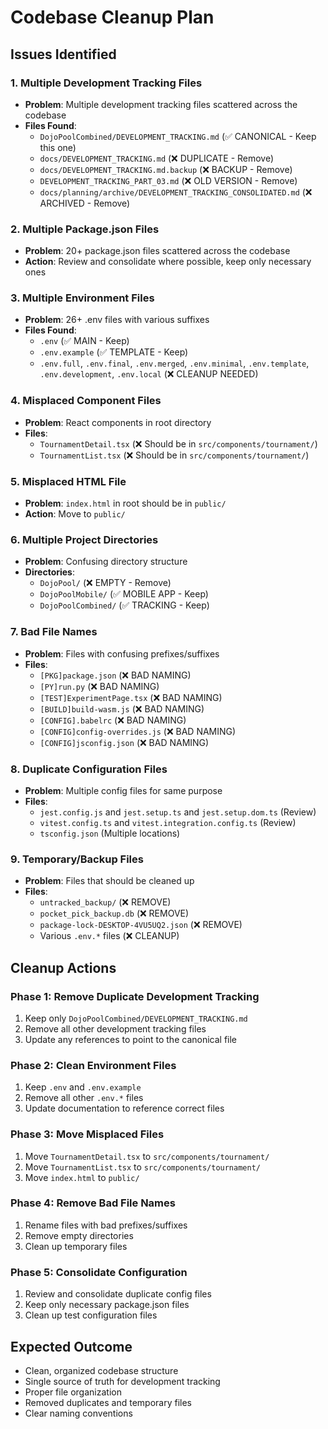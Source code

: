 # Codebase Cleanup Plan

## Issues Identified

### 1. Multiple Development Tracking Files
- **Problem**: Multiple development tracking files scattered across the codebase
- **Files Found**:
  - `DojoPoolCombined/DEVELOPMENT_TRACKING.md` (✅ CANONICAL - Keep this one)
  - `docs/DEVELOPMENT_TRACKING.md` (❌ DUPLICATE - Remove)
  - `docs/DEVELOPMENT_TRACKING.md.backup` (❌ BACKUP - Remove)
  - `DEVELOPMENT_TRACKING_PART_03.md` (❌ OLD VERSION - Remove)
  - `docs/planning/archive/DEVELOPMENT_TRACKING_CONSOLIDATED.md` (❌ ARCHIVED - Remove)

### 2. Multiple Package.json Files
- **Problem**: 20+ package.json files scattered across the codebase
- **Action**: Review and consolidate where possible, keep only necessary ones

### 3. Multiple Environment Files
- **Problem**: 26+ .env files with various suffixes
- **Files Found**:
  - `.env` (✅ MAIN - Keep)
  - `.env.example` (✅ TEMPLATE - Keep)
  - `.env.full`, `.env.final`, `.env.merged`, `.env.minimal`, `.env.template`, `.env.development`, `.env.local` (❌ CLEANUP NEEDED)

### 4. Misplaced Component Files
- **Problem**: React components in root directory
- **Files**:
  - `TournamentDetail.tsx` (❌ Should be in `src/components/tournament/`)
  - `TournamentList.tsx` (❌ Should be in `src/components/tournament/`)

### 5. Misplaced HTML File
- **Problem**: `index.html` in root should be in `public/`
- **Action**: Move to `public/`

### 6. Multiple Project Directories
- **Problem**: Confusing directory structure
- **Directories**:
  - `DojoPool/` (❌ EMPTY - Remove)
  - `DojoPoolMobile/` (✅ MOBILE APP - Keep)
  - `DojoPoolCombined/` (✅ TRACKING - Keep)

### 7. Bad File Names
- **Problem**: Files with confusing prefixes/suffixes
- **Files**:
  - `[PKG]package.json` (❌ BAD NAMING)
  - `[PY]run.py` (❌ BAD NAMING)
  - `[TEST]ExperimentPage.tsx` (❌ BAD NAMING)
  - `[BUILD]build-wasm.js` (❌ BAD NAMING)
  - `[CONFIG].babelrc` (❌ BAD NAMING)
  - `[CONFIG]config-overrides.js` (❌ BAD NAMING)
  - `[CONFIG]jsconfig.json` (❌ BAD NAMING)

### 8. Duplicate Configuration Files
- **Problem**: Multiple config files for same purpose
- **Files**:
  - `jest.config.js` and `jest.setup.ts` and `jest.setup.dom.ts` (Review)
  - `vitest.config.ts` and `vitest.integration.config.ts` (Review)
  - `tsconfig.json` (Multiple locations)

### 9. Temporary/Backup Files
- **Problem**: Files that should be cleaned up
- **Files**:
  - `untracked_backup/` (❌ REMOVE)
  - `pocket_pick_backup.db` (❌ REMOVE)
  - `package-lock-DESKTOP-4VU5UQ2.json` (❌ REMOVE)
  - Various `.env.*` files (❌ CLEANUP)

## Cleanup Actions

### Phase 1: Remove Duplicate Development Tracking
1. Keep only `DojoPoolCombined/DEVELOPMENT_TRACKING.md`
2. Remove all other development tracking files
3. Update any references to point to the canonical file

### Phase 2: Clean Environment Files
1. Keep `.env` and `.env.example`
2. Remove all other `.env.*` files
3. Update documentation to reference correct files

### Phase 3: Move Misplaced Files
1. Move `TournamentDetail.tsx` to `src/components/tournament/`
2. Move `TournamentList.tsx` to `src/components/tournament/`
3. Move `index.html` to `public/`

### Phase 4: Remove Bad File Names
1. Rename files with bad prefixes/suffixes
2. Remove empty directories
3. Clean up temporary files

### Phase 5: Consolidate Configuration
1. Review and consolidate duplicate config files
2. Keep only necessary package.json files
3. Clean up test configuration files

## Expected Outcome
- Clean, organized codebase structure
- Single source of truth for development tracking
- Proper file organization
- Removed duplicates and temporary files
- Clear naming conventions 